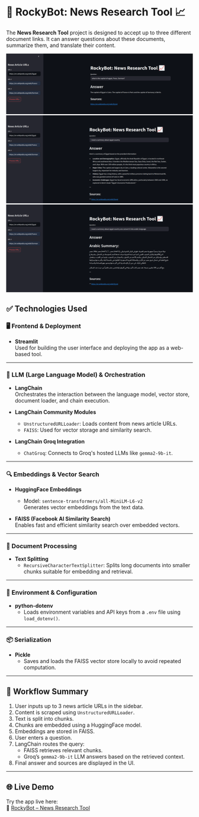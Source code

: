 # 📰 RockyBot: News Research Tool 📈

The **News Research Tool** project is designed to accept up to three different document links. It can answer questions about these documents, summarize them, and translate their content.

![](answer.png)
![](summary.png)
![](arabic-summary.png)

## ✅ Technologies Used

### 🖥️ Frontend & Deployment
- **Streamlit**  
  Used for building the user interface and deploying the app as a web-based tool.

---

### 🧠 LLM (Large Language Model) & Orchestration
- **LangChain**  
  Orchestrates the interaction between the language model, vector store, document loader, and chain execution.

- **LangChain Community Modules**
  - `UnstructuredURLLoader`: Loads content from news article URLs.
  - `FAISS`: Used for vector storage and similarity search.

- **LangChain Groq Integration**
  - `ChatGroq`: Connects to Groq's hosted LLMs like `gemma2-9b-it`.

---

### 🔍 Embeddings & Vector Search
- **HuggingFace Embeddings**
  - Model: `sentence-transformers/all-MiniLM-L6-v2`  
    Generates vector embeddings from the text data.

- **FAISS (Facebook AI Similarity Search)**  
  Enables fast and efficient similarity search over embedded vectors.

---

### 🧱 Document Processing
- **Text Splitting**
  - `RecursiveCharacterTextSplitter`: Splits long documents into smaller chunks suitable for embedding and retrieval.

---

### 🔐 Environment & Configuration
- **python-dotenv**
  - Loads environment variables and API keys from a `.env` file using `load_dotenv()`.

---

### 📦 Serialization
- **Pickle**
  - Saves and loads the FAISS vector store locally to avoid repeated computation.

---

## 🔄 Workflow Summary

1. User inputs up to 3 news article URLs in the sidebar.
2. Content is scraped using `UnstructuredURLLoader`.
3. Text is split into chunks.
4. Chunks are embedded using a HuggingFace model.
5. Embeddings are stored in FAISS.
6. User enters a question.
7. LangChain routes the query:
    - FAISS retrieves relevant chunks.
    - Groq’s `gemma2-9b-it` LLM answers based on the retrieved context.
8. Final answer and sources are displayed in the UI.

---

## 🌐 Live Demo

Try the app live here:  
🔗 [RockyBot – News Research Tool](https://ahmedayman77-news-research-tool-main-3ph0it.streamlit.app/)
